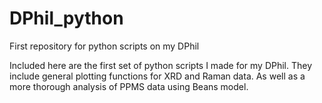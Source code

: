 # DPhil_python
First repository for python scripts on my DPhil

Included here are the first set of python scripts I made for my DPhil. They include general plotting functions for XRD and Raman data. As well as a more thorough 
analysis of PPMS data using Beans model.
